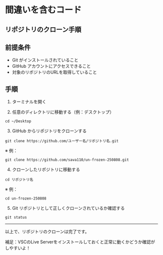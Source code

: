 # 間違いを含むコード


## リポジトリのクローン手順

## 前提条件

- Git がインストールされていること
- GitHub アカウントにアクセスできること
- 対象のリポジトリのURLを取得していること

## 手順

1. ターミナルを開く

2. 任意のディレクトリに移動する（例：デスクトップ）

```
cd ~/Desktop
```

3. GitHub からリポジトリをクローンする

```
git clone https://github.com/ユーザー名/リポジトリ名.git
```

※ 例：

```
git clone https://github.com/sava110/un-frozen-250808.git
```

4. クローンしたリポジトリに移動する

```
cd リポジトリ名
```

※ 例：

```
cd un-frozen-250808
```

5. Git リポジトリとして正しくクローンされているか確認する

```
git status
```

---

以上で、リポジトリのクローンは完了です。

補足：VSCのLive Serverをインストールしておくと正常に動くかどうか確認がしやすいよ！
